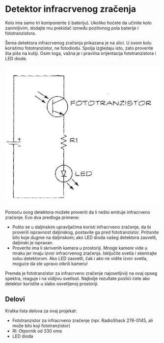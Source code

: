 # Detektor infracrvenog zračenja

Kolo ima samo tri komponente (i bateriju). Ukoliko hoćete da učinite kolo zanimljivim, dodajte mu prekidač između pozitivnog pola baterije i fototranzistora. 

Šema detektora infracrvenog zračenja prikazana je na slici. U ovom kolu koristimo fototranzistor, ne fotodiodu. Spolja izgledaju isto, zato proverite šta piše na kutiji. Osim toga, važna je i pravilna orijentacija fototranzistora i LED diode.

![](../slike/ir-kolo.jpg)

Pomoću ovog detektora možete proveriti da li nešto emituje infracrveno zračenje. Evo dva predloga primene:
* Pošto se u daljinskim upravljačima koristi infracrveno zračenje, da bi proverili ispravnost daljinskog, postavite ga pred fototranzistor. Pritisnite bilo koje dugme na daljinskom; ako LED dioda vašeg detektora zasvetli, daljinski je ispravan.
* Proverite ima li skrivenih kamera u prostoriji. Mnoge kamere vide u mraku jer imaju izvor infracrvenog zračenja. Isključite svetla i skenirajte sobu detektorom. Ako LED zasvetli, čak i ako ne vidite izvor svetla, moguće da ste upravo otkrili kameru!

Premda je fototranzistor za infracrveno zračenje najosetljiviji na ovaj opseg spektra, reaguje i na vidljivu svetlost. Najbolje rezultate postići ćete ako detektor koristite u slabo osvetljenoj prostoriji.

## Delovi

Kratka lista delova za ovaj projekat:
* Fototranzistor za infracrveno zračenje (npr. RadioShack 276-0145, ali može bilo koji fototranzistor)
* Rl: Otpornik od 330 oma
* LED dioda
